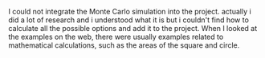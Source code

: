 I could not integrate the Monte Carlo simulation into the project. actually i did a lot of research and i understood what it is but i couldn't find how to calculate all the possible options and add it to the project. When I looked at the examples on the web, there were usually examples related to mathematical calculations, such as the areas of the square and circle.
